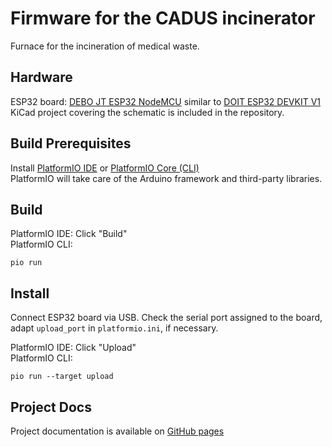 # Firmware for the CADUS incinerator
Furnace for the incineration of medical waste.

## Hardware
ESP32 board: [DEBO JT ESP32 NodeMCU](https://www.reichelt.de/nodemcu-esp32-wifi-und-bluetooth-modul-debo-jt-esp32-p219897.html) similar to [DOIT ESP32 DEVKIT V1](http://elektro.turanis.de/html/prj135/esp32_pinout.png)  
KiCad project covering the schematic is included in the repository.

## Build Prerequisites
Install [PlatformIO IDE](https://platformio.org/platformio-ide) or [PlatformIO Core (CLI)](https://docs.platformio.org/en/latest/installation.html#installation-methods)  
PlatformIO will take care of the Arduino framework and third-party libraries.

## Build
PlatformIO IDE: Click "Build"  
PlatformIO CLI:
```
pio run
```

## Install
Connect ESP32 board via USB. Check the serial port assigned to the board, adapt `upload_port` in `platformio.ini`, if necessary.

PlatformIO IDE: Click "Upload"  
PlatformIO CLI:
```
pio run --target upload
```

## Project Docs
Project documentation is available on [GitHub pages](https://patrislav1.github.io/incinerator/)
